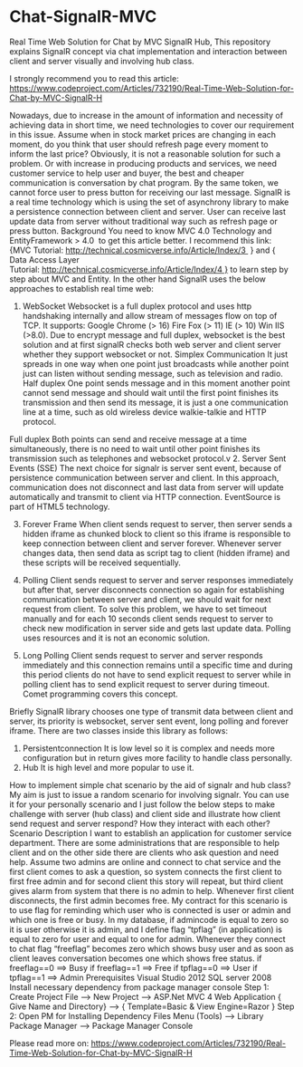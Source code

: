 # Chat-SignalR-MVC
Real Time Web Solution for Chat by MVC SignalR Hub, This repository explains SignalR concept via chat implementation and interaction between client and server visually and involving hub class.

I strongly recommend you to read this article:
https://www.codeproject.com/Articles/732190/Real-Time-Web-Solution-for-Chat-by-MVC-SignalR-H


Nowadays, due to increase in the amount of information and necessity of achieving data in short time, we need technologies to cover our requirement in this issue. Assume when in stock market prices are changing in each moment, do you think that user should refresh page every moment to inform the last price? Obviously, it is not a reasonable solution for such a problem. Or with increase in producing products and services, we need customer service to help user and buyer, the best and cheaper communication is conversation by chat program. By the same token, we cannot force user to press button for receiving our last message.
SignalR is a real time technology which is using the set of asynchrony library to make a persistence connection between client and server. User can receive last update data from server without traditional way such as refresh page or press button.
Background
You need to know MVC 4.0 Technology and EntityFramework > 4.0  to get this article better. I recommend this link: {MVC Tutorial: http://technical.cosmicverse.info/Article/Index/3  } and { Data Access Layer Tutorial: http://technical.cosmicverse.info/Article/Index/4 } to learn step by step about MVC and Entity.
In the other hand SignalR uses the below approaches to establish real time web:
1. WebSocket
Websocket is a full duplex protocol and uses http handshaking internally and allow stream of messages flow on top of TCP. It supports: Google Chrome (> 16) Fire Fox (> 11) IE (> 10) Win IIS (>8.0). Due to encrypt message and full duplex, websocket is the best solution and at first signalR checks both web server and client server whether they support websocket or not.
Simplex Communication
It just spreads in one way when one point just broadcasts while another point just can listen without sending message, such as television and radio.
Half duplex
One point sends message and in this moment another point cannot send message and should wait until the first point finishes its transmission and then send its message, it is just a one communication line at a time, such as old wireless device walkie-talkie and HTTP protocol.


Full duplex
Both points can send and receive message at a time simultaneously, there is no need to wait until other point finishes its transmission such as telephones and websocket protocol.v
2. Server Sent Events (SSE)
The next choice for signalr is server sent event, because of persistence communication between server and client. In this approach, communication does not disconnect and last data from server will update automatically and transmit to client via HTTP connection. EventSource is part of HTML5 technology.

3. Forever Frame
When client sends request to server, then server sends a hidden iframe as chunked block to client so this iframe is responsible to keep connection between client and server forever. Whenever server changes data, then send data as script tag to client (hidden iframe) and these scripts will be received sequentially.

4. Polling
Client sends request to server and server responses immediately but after that, server disconnects connection so again for establishing communication between server and client, we should wait for next request from client. To solve this problem, we have to set timeout manually and for each 10 seconds client sends request to server to check new modification in server side and gets last update data. Polling uses resources and it is not an economic solution.

5. Long Polling
Client sends request to server and server responds immediately and this connection remains until a specific time and during this period clients do not have to send explicit request to server while in polling client has to send explicit request to server during timeout. Comet programming covers this concept.

Briefly SignalR library chooses one type of transmit data between client and server, its priority is websocket, server sent event, long polling and forever iframe. There are two classes inside this library as follows:
1. Persistentconnection
It is low level so it is complex and needs more configuration but in return gives more facility to handle class personally.
2. Hub
It is high level and more popular to use it.

How to implement simple chat scenario by the aid of signalr and hub class?
My aim is just to issue a random scenario for involving signalr. You can use it for your personally scenario and I just follow the below steps to make challenge with server (hub class) and client side and illustrate how client send request and server respond? How they interact with each other?
Scenario Description
I want to establish an application for customer service department. There are some administrations that are responsible to help client and on the other side there are clients who ask question and need help.
Assume two admins are online and connect to chat service and the first client comes to ask a question, so system connects the first client to first free admin and for second client this story will repeat, but third client gives alarm from system that there is no admin to help. Whenever first client disconnects, the first admin becomes free.
My contract for this scenario is to use flag for reminding which user who is connected is user or admin and which one is free or busy. In my database, if admincode is equal to zero so it is user otherwise it is admin, and I define flag “tpflag” (in application) is equal to zero for user and equal to one for admin. Whenever they connect to chat flag “freeflag” becomes zero which shows busy user and as soon as client leaves conversation becomes one which shows free status.
if freeflag==0 ==> Busy
if freeflag==1 ==> Free
if tpflag==0 ==> User
if tpflag==1 ==> Admin
Prerequisites
Visual Studio 2012
SQL server 2008
Install necessary dependency from package manager console
Step 1: Create Project
File --> New Project --> ASP.Net MVC 4 Web Application { Give Name and Directory} --> { Template=Basic & View Engine=Razor }
Step 2: Open PM for Installing Dependency Files
Menu (Tools) --> Library Package Manager --> Package Manager Console

Please read more on:
https://www.codeproject.com/Articles/732190/Real-Time-Web-Solution-for-Chat-by-MVC-SignalR-H
